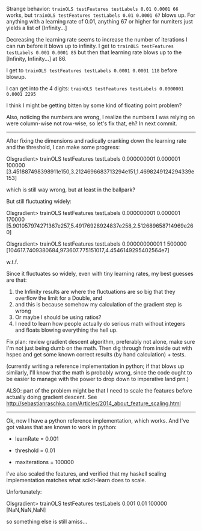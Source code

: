 Strange behavior: `trainOLS testFeatures testLabels 0.01 0.0001 66` works, but `trainOLS testFeatures testLabels 0.01 0.0001 67` blows up.  For anything with a learning rate of 0.01, anything 67 or higher for numiters just yields a list of [Infinity...]

Decreasing the learning rate seems to increase the number of iterations I can run before it blows up to infinity.  I get to `trainOLS testFeatures testLabels 0.001 0.0001 85` but then that learning rate blows up to the [Infinity, Infinity...] at 86. 

I get to `trainOLS testFeatures testLabels 0.0001 0.0001 118` before blowup.

I can get into the 4 digits: `trainOLS testFeatures testLabels 0.0000001 0.0001 2295`

I think I might be getting bitten by some kind of floating point problem?  

Also, noticing the numbers are wrong, I realize the numbers I was relying on were column-wise not row-wise, so let's fix that, eh?  In next commit.

--- 

After fixing the dimensions and radically cranking down the learning rate and the threshold, I can make some progress: 

Olsgradient> trainOLS testFeatures testLabels 0.000000001 0.000001 100000
[3.451887498398911e150,3.2124696683713294e151,1.4698249124294339e153]

which is still way wrong, but at least in the ballpark?

But still fluctuating widely: 

Olsgradient> trainOLS testFeatures testLabels 0.000000001 0.000001 170000
[5.901057974271367e257,5.49176928924837e258,2.512689658714969e260]

Olsgradient> trainOLS testFeatures testLabels 0.00000000001 1 500000
[104617.7409380684,973607.775151017,4.4546149295402564e7]

w.t.f.  

Since it fluctuates so widely, even with tiny learning rates, my best guesses are that: 

1.  the Infinity results are where the fluctuations are so big that they overflow the limit for a Double, and 
2.  and this is because somehow my calculation of the gradient step is wrong
3.  Or maybe I should be using ratios?
4.  I need to learn how people actually do serious math without integers and floats blowing everything the hell up.

Fix plan: review gradient descent algorithm, preferably not alone, make sure I'm not just being dumb on the math.  Then dig through from inside out with hspec and get some known correct results (by hand calculation) + tests.

(currently writing a reference implementation in python; if that blows up similarly, I'll know that the math is probably wrong, since the code ought to be easier to manage with the power to drop down to imperative land prn.)

ALSO: part of the problem might be that I need to scale the features before actually doing gradient descent.  See http://sebastianraschka.com/Articles/2014_about_feature_scaling.html 

----

Ok, now I have a python reference implementation, which works.  And I've got values that are known to work in python: 

- learnRate = 0.001

- threshold = 0.01

- maxiterations = 100000

I've also scaled the features, and verified that my haskell scaling implementation matches what scikit-learn does to scale.

Unfortunately:

Olsgradient> trainOLS testFeatures testLabels 0.001 0.01 100000
[NaN,NaN,NaN]

so something else is still amiss... 

